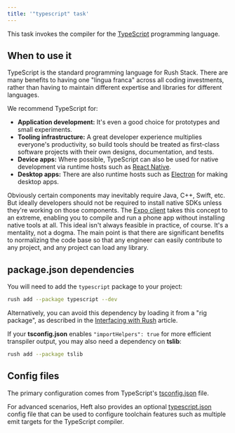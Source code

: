 ```yaml
---
title: '"typescript" task'
---
```


This task invokes the compiler for the [TypeScript](https://www.typescriptlang.org/) programming language.

## When to use it

TypeScript is the standard programming language for Rush Stack. There are many benefits to having one "lingua franca" across all coding investments, rather than having to maintain different expertise and libraries for different languages.

We recommend TypeScript for:

- **Application development:** It's even a good choice for prototypes and small experiments.
- **Tooling infrastructure:** A great developer experience multiplies everyone's productivity, so build tools should be treated as first-class software projects with their own designs, documentation, and tests.
- **Device apps:** Where possible, TypeScript can also be used for native development via runtime hosts such as [React Native](https://reactnative.dev/).
- **Desktop apps:** There are also runtime hosts such as [Electron](https://www.electronjs.org/) for making desktop apps.

Obviously certain components may inevitably require Java, C++, Swift, etc. But ideally developers should not be required to install native SDKs unless they're working on those components. The [Expo client](https://expo.io/features) takes this concept to an extreme, enabling you to compile and run a phone app without installing native tools at all. This ideal isn't always feasible in practice, of course. It's a mentality, not a dogma. The main point is that there are significant benefits to normalizing the code base so that any engineer can easily contribute to any project, and any project can load any library.

## package.json dependencies

You will need to add the `typescript` package to your project:

```bash
rush add --package typescript --dev
```

Alternatively, you can avoid this dependency by loading it from a "rig package", as described in the [Interfacing with Rush](../heft_tutorials/heft_and_rush.md) article.

If your **tsconfig.json** enables `"importHelpers": true` for more efficient transpiler output, you may also need a dependency on **tslib**:

```bash
rush add --package tslib
```

## Config files

The primary configuration comes from TypeScript's [tsconfig.json](https://www.typescriptlang.org/docs/handbook/tsconfig-json.html) file.

For advanced scenarios, Heft also provides an optional [typescript.json](../heft_configs/typescript_json.md) config file that can be used to configure toolchain features such as multiple emit targets for the TypeScript compiler.
